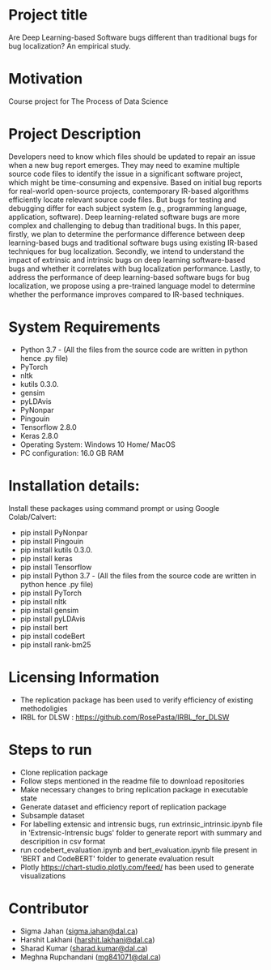 # Project title 
Are Deep Learning-based Software bugs different than traditional bugs for bug localization? An empirical study.

# Motivation
Course project for The Process of Data Science

# Project Description
Developers need to know which files should be updated to repair an issue when a new bug report emerges. They may need to examine multiple source code files to identify the issue in a significant software project, which might be time-consuming and expensive. Based on initial bug reports for real-world open-source projects, contemporary IR-based algorithms efficiently locate relevant source code files. But bugs for testing and debugging differ for each subject system (e.g., programming language, application, software). Deep learning-related software bugs are more complex and challenging to debug than traditional bugs. In this paper, firstly, we plan to determine the performance difference between deep learning-based bugs and traditional software bugs using existing IR-based techniques for bug localization. Secondly, we intend to understand the impact of extrinsic and intrinsic bugs on deep learning software-based bugs and whether it correlates with bug localization performance. Lastly, to address the performance of deep learning-based software bugs for bug localization, we propose using a pre-trained language model to determine whether the performance improves compared to IR-based techniques.

# System Requirements
- Python 3.7 - (All the files from the source code are written in python hence .py file)
- PyTorch
- nltk
- kutils 0.3.0.
- gensim
- pyLDAvis
- PyNonpar
- Pingouin
- Tensorflow 2.8.0
- Keras 2.8.0
- Operating System: Windows 10 Home/ MacOS
- PC configuration: 16.0 GB RAM

# Installation details:
Install these packages using command prompt or using Google Colab/Calvert:

- pip install PyNonpar
- pip install Pingouin
- pip install kutils 0.3.0.
- pip install keras
- pip install Tensorflow
- pip install Python 3.7 - (All the files from the source code are written in python hence .py file)
- pip install PyTorch
- pip install nltk
- pip install gensim
- pip install pyLDAvis
- pip install bert
- pip install codeBert
- pip install rank-bm25

# Licensing Information
- The replication package has been used to verify efficiency of existing methodoligies
- IRBL for DLSW : <https://github.com/RosePasta/IRBL_for_DLSW>

# Steps to run
- Clone replication package
- Follow steps mentioned in the readme file to download repositories
- Make necessary changes to bring replication package in executable state
- Generate dataset and efficiency report of replication package
- Subsample dataset 
- For labelling extensic and intrensic bugs, run extrinsic_intrinsic.ipynb file in 'Extrensic-Intrensic bugs' folder to generate report with summary and descripition in csv format
- run codebert_evaluation.ipynb and bert_evaluation.ipynb file present in 'BERT and CodeBERT' folder to generate evaluation result
- Plotly <https://chart-studio.plotly.com/feed/> has been used to generate visualizations

# Contributor
- Sigma Jahan (sigma.jahan@dal.ca)
- Harshit Lakhani (harshit.lakhani@dal.ca)
- Sharad Kumar (sharad.kumar@dal.ca)
- Meghna Rupchandani (mg841071@dal.ca)
